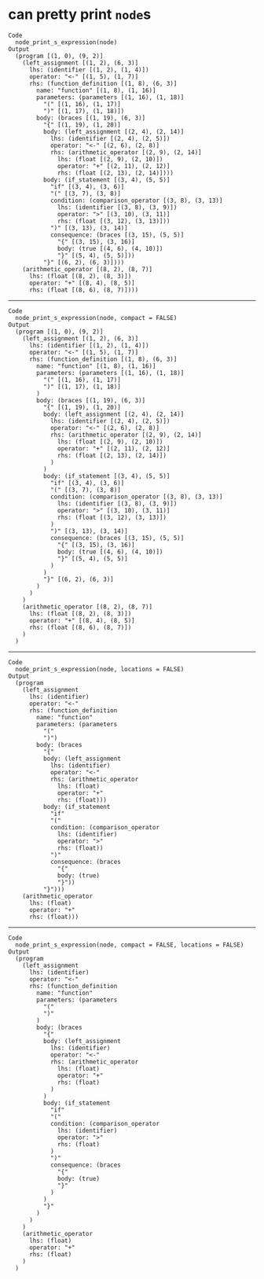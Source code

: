 # can pretty print `node`s

    Code
      node_print_s_expression(node)
    Output
      (program [(1, 0), (9, 2)]
        (left_assignment [(1, 2), (6, 3)]
          lhs: (identifier [(1, 2), (1, 4)])
          operator: "<-" [(1, 5), (1, 7)]
          rhs: (function_definition [(1, 8), (6, 3)]
            name: "function" [(1, 8), (1, 16)]
            parameters: (parameters [(1, 16), (1, 18)]
              "(" [(1, 16), (1, 17)]
              ")" [(1, 17), (1, 18)])
            body: (braces [(1, 19), (6, 3)]
              "{" [(1, 19), (1, 20)]
              body: (left_assignment [(2, 4), (2, 14)]
                lhs: (identifier [(2, 4), (2, 5)])
                operator: "<-" [(2, 6), (2, 8)]
                rhs: (arithmetic_operator [(2, 9), (2, 14)]
                  lhs: (float [(2, 9), (2, 10)])
                  operator: "+" [(2, 11), (2, 12)]
                  rhs: (float [(2, 13), (2, 14)])))
              body: (if_statement [(3, 4), (5, 5)]
                "if" [(3, 4), (3, 6)]
                "(" [(3, 7), (3, 8)]
                condition: (comparison_operator [(3, 8), (3, 13)]
                  lhs: (identifier [(3, 8), (3, 9)])
                  operator: ">" [(3, 10), (3, 11)]
                  rhs: (float [(3, 12), (3, 13)]))
                ")" [(3, 13), (3, 14)]
                consequence: (braces [(3, 15), (5, 5)]
                  "{" [(3, 15), (3, 16)]
                  body: (true [(4, 6), (4, 10)])
                  "}" [(5, 4), (5, 5)]))
              "}" [(6, 2), (6, 3)])))
        (arithmetic_operator [(8, 2), (8, 7)]
          lhs: (float [(8, 2), (8, 3)])
          operator: "+" [(8, 4), (8, 5)]
          rhs: (float [(8, 6), (8, 7)])))

---

    Code
      node_print_s_expression(node, compact = FALSE)
    Output
      (program [(1, 0), (9, 2)]
        (left_assignment [(1, 2), (6, 3)]
          lhs: (identifier [(1, 2), (1, 4)])
          operator: "<-" [(1, 5), (1, 7)]
          rhs: (function_definition [(1, 8), (6, 3)]
            name: "function" [(1, 8), (1, 16)]
            parameters: (parameters [(1, 16), (1, 18)]
              "(" [(1, 16), (1, 17)]
              ")" [(1, 17), (1, 18)]
            )
            body: (braces [(1, 19), (6, 3)]
              "{" [(1, 19), (1, 20)]
              body: (left_assignment [(2, 4), (2, 14)]
                lhs: (identifier [(2, 4), (2, 5)])
                operator: "<-" [(2, 6), (2, 8)]
                rhs: (arithmetic_operator [(2, 9), (2, 14)]
                  lhs: (float [(2, 9), (2, 10)])
                  operator: "+" [(2, 11), (2, 12)]
                  rhs: (float [(2, 13), (2, 14)])
                )
              )
              body: (if_statement [(3, 4), (5, 5)]
                "if" [(3, 4), (3, 6)]
                "(" [(3, 7), (3, 8)]
                condition: (comparison_operator [(3, 8), (3, 13)]
                  lhs: (identifier [(3, 8), (3, 9)])
                  operator: ">" [(3, 10), (3, 11)]
                  rhs: (float [(3, 12), (3, 13)])
                )
                ")" [(3, 13), (3, 14)]
                consequence: (braces [(3, 15), (5, 5)]
                  "{" [(3, 15), (3, 16)]
                  body: (true [(4, 6), (4, 10)])
                  "}" [(5, 4), (5, 5)]
                )
              )
              "}" [(6, 2), (6, 3)]
            )
          )
        )
        (arithmetic_operator [(8, 2), (8, 7)]
          lhs: (float [(8, 2), (8, 3)])
          operator: "+" [(8, 4), (8, 5)]
          rhs: (float [(8, 6), (8, 7)])
        )
      )

---

    Code
      node_print_s_expression(node, locations = FALSE)
    Output
      (program
        (left_assignment
          lhs: (identifier)
          operator: "<-"
          rhs: (function_definition
            name: "function"
            parameters: (parameters
              "("
              ")")
            body: (braces
              "{"
              body: (left_assignment
                lhs: (identifier)
                operator: "<-"
                rhs: (arithmetic_operator
                  lhs: (float)
                  operator: "+"
                  rhs: (float)))
              body: (if_statement
                "if"
                "("
                condition: (comparison_operator
                  lhs: (identifier)
                  operator: ">"
                  rhs: (float))
                ")"
                consequence: (braces
                  "{"
                  body: (true)
                  "}"))
              "}")))
        (arithmetic_operator
          lhs: (float)
          operator: "+"
          rhs: (float)))

---

    Code
      node_print_s_expression(node, compact = FALSE, locations = FALSE)
    Output
      (program
        (left_assignment
          lhs: (identifier)
          operator: "<-"
          rhs: (function_definition
            name: "function"
            parameters: (parameters
              "("
              ")"
            )
            body: (braces
              "{"
              body: (left_assignment
                lhs: (identifier)
                operator: "<-"
                rhs: (arithmetic_operator
                  lhs: (float)
                  operator: "+"
                  rhs: (float)
                )
              )
              body: (if_statement
                "if"
                "("
                condition: (comparison_operator
                  lhs: (identifier)
                  operator: ">"
                  rhs: (float)
                )
                ")"
                consequence: (braces
                  "{"
                  body: (true)
                  "}"
                )
              )
              "}"
            )
          )
        )
        (arithmetic_operator
          lhs: (float)
          operator: "+"
          rhs: (float)
        )
      )


